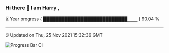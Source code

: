 ### Hi there 👋 I am Harry , 

⏳ Year progress { ███████████████████████████▁▁▁ } 90.04 %

---

⏰ Updated on Thu, 25 Nov 2021 15:32:36 GMT

![Progress Bar CI](https://github.com/duykhang68/duykhang68/workflows/Progress%20Bar%20CI/badge.svg)
